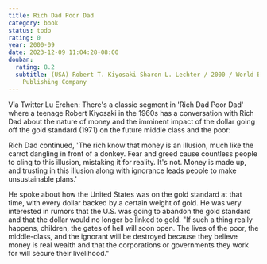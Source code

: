 ```yaml
---
title: Rich Dad Poor Dad
category: book
status: todo
rating: 0
year: 2000-09
date: 2023-12-09 11:04:28+08:00
douban:
  rating: 8.2
  subtitle: (USA) Robert T. Kiyosaki Sharon L. Lechter / 2000 / World Book
    Publishing Company
---
```


Via Twitter Lu Erchen: There's a classic segment in 'Rich Dad Poor Dad' where a teenage Robert Kiyosaki in the 1960s has a conversation with Rich Dad about the nature of money and the imminent impact of the dollar going off the gold standard (1971) on the future middle class and the poor: 

Rich Dad continued, 'The rich know that money is an illusion, much like the carrot dangling in front of a donkey. Fear and greed cause countless people to cling to this illusion, mistaking it for reality. It's not. Money is made up, and trusting in this illusion along with ignorance leads people to make unsustainable plans.'

He spoke about how the United States was on the gold standard at that time, with every dollar backed by a certain weight of gold. He was very interested in rumors that the U.S. was going to abandon the gold standard and that the dollar would no longer be linked to gold.
"If such a thing really happens, children, the gates of hell will soon open. The lives of the poor, the middle-class, and the ignorant will be destroyed because they believe money is real wealth and that the corporations or governments they work for will secure their livelihood."
